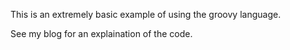 This is an extremely basic example of using the groovy language.

See my blog for an explaination of the code.
